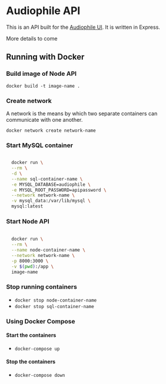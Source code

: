 # Audiophile API

This is an API built for the [Audiophile UI](https://github.com/OluwadaraDaily/audiophile-ui). It is written in Express.

More details to come

## Running with Docker

### Build image of Node API

  `docker build -t image-name .`

### Create network

  A network is the means by which two separate containers can communicate with one another.

  `docker network create network-name`

### Start MySQL container

  ```bash
  
    docker run \
    --rm \
    -d \
    --name sql-container-name \
    -e MYSQL_DATABASE=audiophile \
    -e MYSQL_ROOT_PASSWORD=apipassword \
    --network network-name \
    -v mysql_data:/var/lib/mysql \
    mysql:latest

  ```

### Start Node API

  ```bash
    
    docker run \
    --rm \
    --name node-container-name \
    --network network-name \
    -p 8000:3000 \
    -v $(pwd):/app \
    image-name

  ```

### Stop running containers

- `docker stop node-container-name`
- `docker stop sql-container-name`

### Using Docker Compose

#### Start the containers

- `docker-compose up`

#### Stop the containers

- `docker-compose down`
